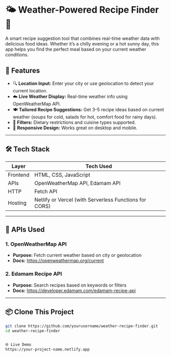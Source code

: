 # 🌤️ Weather-Powered Recipe Finder 🍲

A smart recipe suggestion tool that combines real-time weather data with delicious food ideas. Whether it’s a chilly evening or a hot sunny day, this app helps you find the perfect meal based on your current weather conditions.

## 🚀 Features

- 🔍 **Location Input:** Enter your city or use geolocation to detect your current location.
- ☁️ **Live Weather Display:** Real-time weather info using OpenWeatherMap API.
- 🍽️ **Tailored Recipe Suggestions:** Get 3–5 recipe ideas based on current weather (soups for cold, salads for hot, comfort food for rainy days).
- 🥦 **Filters:** Dietary restrictions and cuisine types supported.
- 📱 **Responsive Design:** Works great on desktop and mobile.

---

## 🛠️ Tech Stack

| Layer      | Tech Used                         |
|------------|-----------------------------------|
| Frontend   | HTML, CSS, JavaScript             |
| APIs       | OpenWeatherMap API, Edamam API    |
| HTTP       | Fetch API                         |
| Hosting    | Netlify or Vercel (with Serverless Functions for CORS) |

---

## 🔗 APIs Used

### 1. OpenWeatherMap API
- **Purpose:** Fetch current weather based on city or geolocation
- **Docs:** https://openweathermap.org/current

### 2. Edamam Recipe API
- **Purpose:** Search recipes based on keywords or filters
- **Docs:** https://developer.edamam.com/edamam-recipe-api

---

## 📦 Clone This Project

```bash
git clone https://github.com/yourusername/weather-recipe-finder.git
cd weather-recipe-finder


🌐 Live Demo
https://your-project-name.netlify.app



